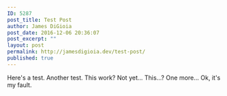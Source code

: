 ```yaml
---
ID: 5287
post_title: Test Post
author: James DiGioia
post_date: 2016-12-06 20:36:07
post_excerpt: ""
layout: post
permalink: http://jamesdigioia.dev/test-post/
published: true
---
```

Here's a test. Another test. This work? Not yet... This...? One more... Ok, it's my fault.